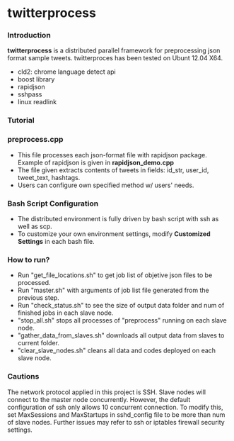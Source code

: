 # twitterprocess
### Introduction ###
**twitterprocess** is a distributed parallel framework for preprocessing json format sample tweets. twitterproces has been tested on Ubunt 12.04 X64.
 * cld2: chrome language detect api
 * boost library
 * rapidjson
 * sshpass
 * linux readlink


 ### Tutorial ###

<h3> preprocess.cpp </h3>
<ul><li>This file processes each json-format file with rapidjson package. Example of rapidjson is given in <b>rapidjson_demo.cpp</b> <br>
</li><li>The file given extracts contents of tweets in fields: id_str, user_id, tweet_text, hashtags. <br>
</li><li>Users can configure own specified method w/ users' needs. <br>
</li></ul>

<h3> Bash Script Configuration </h3>
<ul><li>The distributed environment is fully driven by bash script with ssh as well as scp. <br>
</li><li>To customize your own environment settings, modify <b>Customized Settings</b> in each bash file. <br>
</li></ul>

<h3> How to run? </h3>
<ul><li>Run "get_file_locations.sh" to get job list of objetive json files to be processed. <br>
</li><li>Run "master.sh" with arguments of job list file generated from the previous step. <br>
</li><li>Run "check_status.sh" to see the size of output data folder and num of finished jobs in each slave node. <br>
</li><li>"stop_all.sh" stops all processes of "preprocess" running on each slave node. <br>
</li><li>"gather_data_from_slaves.sh" downloads all output data from slaves to current folder. <br>
</li><li>"clear_slave_nodes.sh" cleans all data and codes deployed on each slave node. <br>
</li></ul>

<h3>Cautions</h3>
The network protocol applied in this project is SSH. Slave nodes will connect to the master node concurrently. 
However, the default configuration of ssh only allows 10 concurrent connection. To modify this, set MaxSessions
and MaxStartups in sshd_config file to be more than num of slave nodes. Further issues may refer to ssh or iptables firewall security settings.


